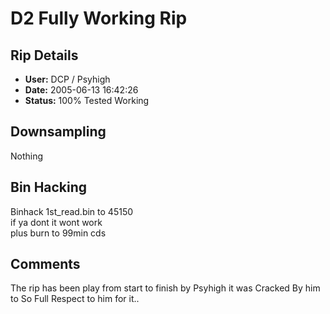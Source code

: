 # D2 Fully Working Rip

## Rip Details

- **User:** DCP / Psyhigh
- **Date:** 2005-06-13 16:42:26
- **Status:** 100% Tested Working

## Downsampling

Nothing

## Bin Hacking

Binhack 1st_read.bin to 45150<br />
if ya dont it wont work <br />
plus burn to 99min cds

## Comments

The rip has been play from start to finish by Psyhigh it was Cracked By him to So Full Respect to him for it..


